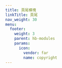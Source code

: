 ```yaml
---
title: 頁尾模塊
linkTitle: 頁尾
nav_weight: 30
menu:
  footer:
    weight: 3
    parent: hb-modules
    params:
      icon:
        vendor: far
        name: copyright
---
```

